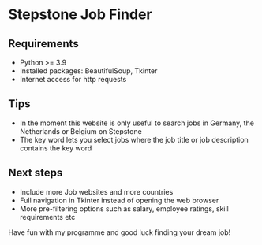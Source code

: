 # Stepstone Job Finder

## Requirements

* Python >= 3.9
* Installed packages: BeautifulSoup, Tkinter
* Internet access for http requests

## Tips

* In the moment this website is only useful to search jobs in Germany, the Netherlands or Belgium on Stepstone
* The key word lets you select jobs where the job title or job description contains the key word

## Next steps

* Include more Job websites and more countries
* Full navigation in Tkinter instead of opening the web browser
* More pre-filtering options such as salary, employee ratings, skill requirements etc

Have fun with my programme and good luck finding your dream job!
